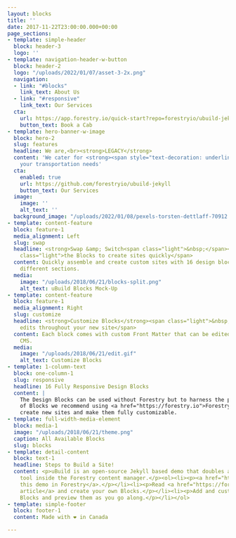 ```yaml
---
layout: blocks
title: ''
date: 2017-11-22T23:00:00.000+00:00
page_sections:
- template: simple-header
  block: header-3
  logo: ''
- template: navigation-header-w-button
  block: header-2
  logo: "/uploads/2022/01/07/asset-3-2x.png"
  navigation:
  - link: "#blocks"
    link_text: About Us
  - link: "#responsive"
    link_text: Our Services
  cta:
    url: https://app.forestry.io/quick-start?repo=forestryio/ubuild-jekyll&provider=github&engine=jekyll
    button_text: Book a Cab
- template: hero-banner-w-image
  block: hero-2
  slug: features
  headline: We are,<br><strong>LEGACY</strong>
  content: 'We cater for <strong><span style="text-decoration: underline;">all</span></strong>
    your transportation needs'
  cta:
    enabled: true
    url: https://github.com/forestryio/ubuild-jekyll
    button_text: Our Services
  image:
    image: ''
    alt_text: ''
  background_image: "/uploads/2022/01/08/pexels-torsten-dettlaff-70912.jpg"
- template: content-feature
  block: feature-1
  media_alignment: Left
  slug: swap
  headline: <strong>Swap &amp; Switch<span class="light">&nbsp;</span></strong><span
    class="light">the Blocks to create sites quickly</span>
  content: Quickly assemble and create custom sites with 16 design blocks for seven
    different sections.
  media:
    image: "/uploads/2018/06/21/blocks-split.png"
    alt_text: uBuild Blocks Mock-Up
- template: content-feature
  block: feature-1
  media_alignment: Right
  slug: customize
  headline: <strong>Customize Blocks</strong><span class="light">&nbsp;to make quick
    edits throughout your new site</span>
  content: Each block comes with custom Front Matter that can be edited in Forestry
    CMS.
  media:
    image: "/uploads/2018/06/21/edit.gif"
    alt_text: Customize Blocks
- template: 1-column-text
  block: one-column-1
  slug: responsive
  headline: 16 Fully Responsive Design Blocks
  content: |
    The Design Blocks can be used without Forestry but to harness the power
    of Blocks we recommend using <a href="https://forestry.io">Forestry</a>. Once the site is imported you can immediately
    create new sites and make them fully customizable.
- template: full-width-media-element
  block: media-1
  image: "/uploads/2018/06/21/theme.png"
  caption: All Available Blocks
  slug: blocks
- template: detail-content
  block: text-1
  headline: Steps to Build a Site!
  content: <p>uBuild is an open-source Jekyll based demo that doubles as a builder
    tool inside the Forestry content manager.</p><ol><li><p><a href="https://app.forestry.io/quick-start?repo=forestryio/ubuild-jekyll&provider=github&engine=jekyll">Import
    this demo in Forestry</a>.</p></li><li><p>Read <a href="https://forestry.io/blog/ubuild-a-new-theme-for-static-sites-using-blocks/">our
    article</a> and create your own Blocks.</p></li><li><p>Add and customize the available
    Blocks and preview them as you go along.</p></li></ol>
- template: simple-footer
  block: footer-1
  content: Made with ❤︎ in Canada

---
```


